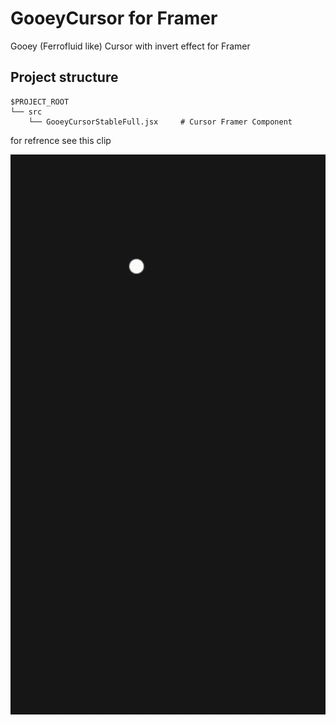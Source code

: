 # GooeyCursor for Framer

Gooey (Ferrofluid like) Cursor with invert effect for Framer

## Project structure

```
$PROJECT_ROOT
└── src
    └── GooeyCursorStableFull.jsx     # Cursor Framer Component
```

for refrence see this clip


![Home](img/Timeline-1.gif?raw=true "Home")

